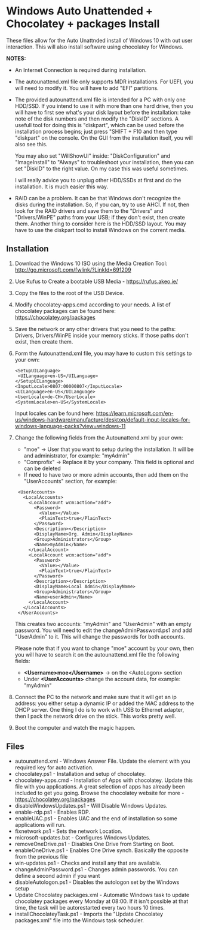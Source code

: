 # Windows Auto Unattended + Chocolatey + packages Install


These files allow for the Auto Unattnded install of Windows 10 with out user interaction. This will also install software using chocolatey for Windows.

<b>NOTES:</b>
* An Internet Connection is required during installation.
* The autounattend.xml file only supports MDR installations. For UEFI, you will
  need to modify it. You will have to add "EFI" partitions.
* The provided autounattend.xml file is intended for a PC with only one HDD/SSD.
  If you intend to use it with more than one hard drive, then you will have to
  first see what's your disk layout before the installation: take note of the
  disk numbers and then modify the "DiskID" sections. A usefull tool for doing
  this is "diskpart", which can be used before the installation process begins;
  just press "SHIFT + F10 and then type "diskpart" on the console. On the GUI
  from the installation itself, you will also see this.

  You may also set "WillShowUI" inside: "DiskConfiguration" and "ImageInstall"
  to "Always" to troubleshoot your installation, then you can set "DiskID" to
  the right value. On my case this was useful sometimes.

  I will really advice you to unplug other HDD/SSDs at first and do the
  installation. It is much easier this way.
* RAID can be a problem. It can be that Windows don't recognize the disks
  during the installation. So, if you can, try to use AHCI. If not, then look
  for the RAID drivers and save them to the "Drivers" and "Drivers/WinPE" paths
  from your USB; if they don't exist, then create them. Another thing to
  consider here is the HDD/SSD layout. You may have to use the diskpart tool to
  install Windows on the corrent media.

## Installation

1. Download the Windows 10 ISO using the Media Creation Tool:
   http://go.microsoft.com/fwlink/?LinkId=691209
2. Use Rufus to Create a bootable USB Media - https://rufus.akeo.ie/
3. Copy the files to the root of the USB Device.
4. Modify chocolatey-apps.cmd according to your needs. A list of chocolatey
   packages can be found here: https://chocolatey.org/packages
5. Save the network or any other drivers that you need to the paths:
   Drivers, Drivers/WinPE inside your memory sticks. If those paths don't exist,
   then create them.
6. Form the Autounattend.xml file, you may have to custom this settings to your
   own:
   ```
   <SetupUILanguage>
    <UILanguage>en-US</UILanguage>
   </SetupUILanguage>
   <InputLocale>0807:00000807</InputLocale>
   <UILanguage>en-US</UILanguage>
   <UserLocale>de-CH</UserLocale>		
   <SystemLocale>en-US</SystemLocale>
   ```
   
   Input locales can be found here:
   https://learn.microsoft.com/en-us/windows-hardware/manufacture/desktop/default-input-locales-for-windows-language-packs?view=windows-11
7. Change the following fields from the Autounattend.xml by your own:
   * "moe" -> User that you want to setup during the installation. It will be and administrator, for example: "myAdmin"
   * "Comprofix" -> Replace it by your company. This field is optional and can be deleted
   * If need to have two or more admin accounts, then add them on the "UserAccounts" section, for example:
   ```
    <UserAccounts>
      <LocalAccounts>
        <LocalAccount wcm:action="add">
          <Password>
            <Value></Value>
            <PlainText>true</PlainText>
          </Password>
          <Description></Description>
          <DisplayName>Org. Admin</DisplayName>
          <Group>Administrators</Group>
          <Name>myAdmin</Name>
        </LocalAccount>
        <LocalAccount wcm:action="add">
          <Password>
            <Value></Value>
            <PlainText>true</PlainText>
          </Password>
          <Description></Description>
          <DisplayName>Local Admin</DisplayName>
          <Group>Administrators</Group>
          <Name>userAdmin</Name>
        </LocalAccount>
      </LocalAccounts>
    </UserAccounts>
    ```
    This creates two accounts: "myAdmin" and "UserAdmin" with an empty password.
    You will need to edit the changeAdminPassword.ps1 and add "UserAdmin" to it.
    This will change the passwords for both accounts.
    
    Please note that if you want to change "moe" account by your own, then you
    will have to search it on the autounattend.xml file the following fields:
    * **&lt;Username>moe&lt;/Username>** -> on the &lt;AutoLogon> section
    * Under **&lt;UserAccounts>** change the account data, for example: "myAdmin"
8. Connect the PC to the network and make sure that it will get an ip address:
   you either setup a dynamic IP or added the MAC address to the DHCP server.
   One thing I do is to work with USB to Ethernet adapter, then I pack the
   network drive on the stick. This works pretty well.
9. Boot the computer and watch the magic happen.

## Files

* autounattend.xml - Windows Answer File. Update the <Key> element with you required key for auto activation.
* chocolatey.ps1 - Installation and setup of chocolatey.
* chocolatey-apps.cmd - Installation of Apps with chocolatey. Update this file with you applications. A great selection of apps has already been included to get you going. Browse the chocolatey website for more - https://chocolatey.org/packages
* disableWindowsUpdates.ps1 - Will Disable Windows Updates.
* enable-rdp.ps1 - Enables RDP.
* enableUAC.ps1 - Enables UAC and the end of installation so some applications will run.
* fixnetwork.ps1 - Sets the network Location.
* microsoft-updates.bat - Configures Windows Updates.
* removeOneDrive.ps1 - Disables One Drive from Starting on Boot.
* enableOneDrive.ps1 - Enables One Drive synch. Basically the opposite from the previous file
* win-updates.ps1 - Checks and install any that are available.
* changeAdminPassword.ps1 - Changes admin passwords. You can define a second admin if you want
* disableAutologon.ps1 - Disables the autologon set by the Windows setup
* Update Chocolatey packages.xml - Automatic Windows task to update chocolatey packages every Monday at 08:00. If it isn't possible at that time, the task will be autorestarted every two hours 10 times.
* installChocolateyTask.ps1 - Imports the "Update Chocolatey packages.xml" file into the Windows task scheduler.